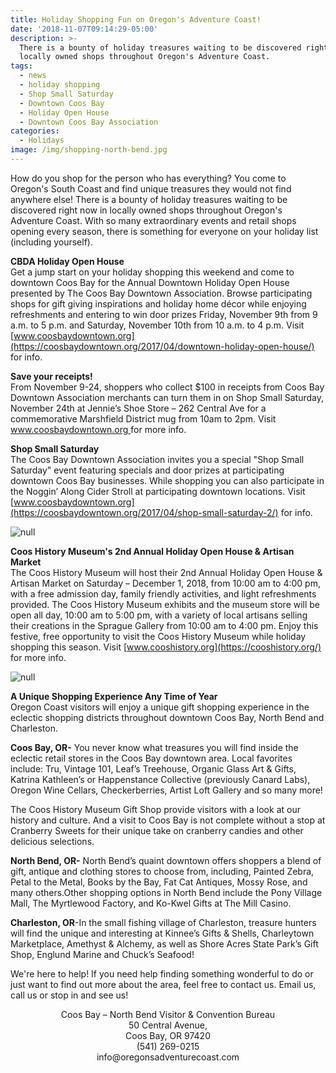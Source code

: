```yaml
---
title: Holiday Shopping Fun on Oregon's Adventure Coast!
date: '2018-11-07T09:14:29-05:00'
description: >-
  There is a bounty of holiday treasures waiting to be discovered right now in
  locally owned shops throughout Oregon's Adventure Coast.
tags:
  - news
  - holiday shopping
  - Shop Small Saturday
  - Downtown Coos Bay
  - Holiday Open House
  - Downtown Coos Bay Association
categories:
  - Holidays
image: /img/shopping-north-bend.jpg
---
```

How do you shop for the person who has everything? You come to Oregon's South Coast and find unique treasures they would not find anywhere else! There is a bounty of holiday treasures waiting to be discovered right now in locally owned shops throughout Oregon's Adventure Coast. With so many extraordinary events and retail shops opening every season, there is something for everyone on your holiday list (including yourself). 

<b>CBDA Holiday Open House</b><br>
Get a jump start on your holiday shopping this weekend and come to downtown Coos Bay for the Annual Downtown Holiday Open House presented by The Coos Bay Downtown Association. Browse participating shops for gift giving inspirations and holiday home décor while enjoying refreshments and entering to win door prizes Friday, November 9th from 9 a.m. to 5 p.m. and Saturday, November 10th from 10 a.m. to 4 p.m. Visit [www.coosbaydowntown.org](https://coosbaydowntown.org/2017/04/downtown-holiday-open-house/) for info. 

<b>Save your receipts!</b><br>
From November 9-24, shoppers who collect $100 in receipts from Coos Bay Downtown Association merchants can turn them in on Shop Small Saturday, November 24th at Jennie’s Shoe Store – 262 Central Ave for a commemorative Marshfield District mug from 10am to 2pm. Visit [www.coosbaydowntown.org ](https://coosbaydowntown.org/2017/04/shop-small-saturday-2/)for more info. 

<b>Shop Small Saturday</b><br>
The Coos Bay Downtown Association invites you a special "Shop Small Saturday" event featuring specials and door prizes at participating downtown Coos Bay businesses. While shopping you can also participate in the Noggin’ Along Cider Stroll at participating downtown locations. Visit [www.coosbaydowntown.org](https://coosbaydowntown.org/2017/04/shop-small-saturday-2/) for info. 

![null](/img/downtown-coos-bay-holiday-events-2018.jpg)

<b>Coos History Museum's 2nd Annual Holiday Open House & Artisan Market</b><br>
The Coos History Museum will host their 2nd Annual Holiday Open House & Artisan Market on Saturday – December 1, 2018, from 10:00 am to 4:00 pm, with a free admission day, family friendly activities, and light refreshments provided. The Coos History Museum exhibits and the museum store will be open all day, 10:00 am to 5:00 pm, with a variety of local artisans selling their creations in the Sprague Gallery from 10:00 am to 4:00 pm. Enjoy this festive, free opportunity to visit the Coos History Museum while holiday shopping this season. Visit [www.cooshistory.org](https://cooshistory.org/) for more info. 

![null](/img/2018-holiday-open-house.jpg)

<b>A Unique Shopping Experience Any Time of Year</b><br>
Oregon Coast visitors will enjoy a unique gift shopping experience in the eclectic shopping districts throughout downtown Coos Bay, North Bend and Charleston. 

<b>Coos Bay, OR-</b> You never know what treasures you will find inside the eclectic retail stores in the Coos Bay downtown area. Local favorites include: Tru, Vintage 101, Leaf’s Treehouse, Organic Glass Art & Gifts, Katrina Kathleen’s or Happenstance Collective (previously Canard Labs), Oregon Wine Cellars, Checkerberries, Artist Loft Gallery and so many more! 

The Coos History Museum Gift Shop provide visitors with a look at our history and culture. And a visit to Coos Bay is not complete without a stop at Cranberry Sweets for their unique take on cranberry candies and other delicious selections.

<b>North Bend, OR-</b> North Bend’s quaint downtown offers shoppers a blend of gift, antique and clothing stores to choose from, including, Painted Zebra, Petal to the Metal, Books by the Bay, Fat Cat Antiques, Mossy Rose, and many others.Other shopping options in North Bend include the Pony Village Mall, The Myrtlewood Factory, and Ko-Kwel Gifts at The Mill Casino.

<b>Charleston, OR</b>-In the small fishing village of Charleston, treasure hunters will find the unique and interesting at Kinnee’s Gifts & Shells, Charleytown Marketplace, Amethyst & Alchemy, as well as Shore Acres State Park’s Gift Shop, Englund Marine and Chuck’s Seafood!

We're here to help! If you need help finding something wonderful to do or just want to find out more about the area, feel free to contact us. Email us, call us or stop in and see us!

<p style="text-align: center;">
Coos Bay – North Bend Visitor & Convention Bureau<br /> 50 Central Avenue,<br /> Coos Bay, OR 97420<br /> (541) 269-0215<br /> info@oregonsadventurecoast.com
</p>
